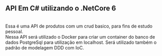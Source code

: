 <h2>API Em C# utilizando o .NetCore 6</h2><br />
Essa é uma API de produtos com um crud basico, para fins de estudo pessoal.<br />
Nessa API será utilizado o Docker para criar um container do banco de dados PostgreSql para utilização em localhost.
Será utilizado também o padrão de modelagem DDD com IoC.
